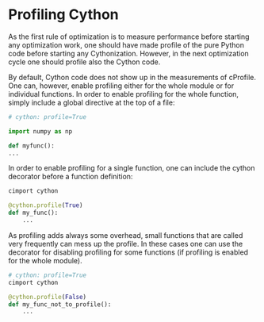 <!--
SPDX-FileCopyrightText: 2019 CSC - IT Center for Science Ltd. <www.csc.fi>

SPDX-License-Identifier: CC-BY-NC-SA-4.0
-->

<!-- Title: Profiling Cython -->

<!-- Short description:

By default, Cython code does not show up when using cProfile. In this article
we discuss how to enable profiling for Cython code.

-->

# Profiling Cython

As the first rule of optimization is to measure performance before starting
any optimization work, one should have made profile of the pure Python code
before starting any Cythonization. However, in the next optimization cycle
one should profile also the Cython code.

By default, Cython code does not show up in the measurements of cProfile. One
can, however, enable profiling either for the whole module or for individual
functions. In order to enable profiling for the whole function, simply
include a global directive at the top of a file:

~~~ python
# cython: profile=True

import numpy as np

def myfunc():
...
~~~

In order to enable profiling for a single function, one can include the
cython decorator before a function definition:

~~~ python
cimport cython

@cython.profile(True)
def my_func():
    ...
~~~

As profiling adds always some overhead, small functions that are called very
frequently can mess up the profile. In these cases one can use the decorator
for disabling profiling for some functions (if profiling is enabled for the
whole module).

~~~ python
# cython: profile=True
cimport cython

@cython.profile(False)
def my_func_not_to_profile():
    ...
~~~
